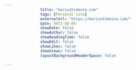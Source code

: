 ---
                title: "mariuskimmina.com"
                tags: [Personal site]
                externalUrl: "https://mariuskimmina.com/"
                date: 9972-08-08
                showDate: false
                showAuthor: false
                showReadingTime: false
                showEdit: false
                showLikes: false
                showViews: false
                layoutBackgroundHeaderSpace: false
                ---
